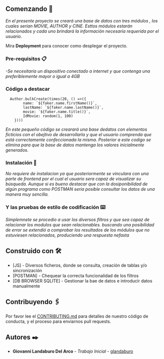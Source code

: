 
## Comenzando 🚀

_En el presente proyecto se creará una base de datos con tres módulos , los cuales serian MOVIE, AUTHOR y CINE. Esttos módulos estarán relacionados y cada uno brindará la información necesaria requerida por el usuario._

Mira **Deployment** para conocer como desplegar el proyecto.


### Pre-requisitos 📋

_-Se necesitaría un dispositivo conectado a internet y que contenga una preferiblemente mayor o igual a 4GB_

### Código a destacar
``` 
  Author.bulkCreate(times(20, () =>({
        name: `${faker.name.firstName()}`,
        lastName: `${faker.name.lastName()}`,
        movie: `${faker.name.title()}`,
        IdMovie: random(1, 100)
    })))      
``` 
_En este pequeño código se crearará una base dedatos con elementos ficticios con el obejtivo de desarrollarla y que el usuario comprenda que está correctamente confeccionada la misma. Posterior a este codigo se elimina para que la base de datos mantenga los valores inicialmente generados._


### Instalación 🔧

_No requiere de instalacion ya que posteriormente se vinculara con una parte de frontend por el cual el usuario sera capaz de visualizar su búsqueda. Aunque si es bueno destacar que con la dosiponibilidad de algún programa como POSTMAN sería posible consultar los datos de una manera muy sencilla._

### Y las pruebas de estilo de codificación ⌨️

_Simplemnete se procedio a usar los diversos filtros y que sea capaz de relacionar los modulos que sean relacionables. buscando una posibilidad de error se extendió a comprobar los resultados de los módulos que no estuviesen relacionados, produciendo una respuesta nefasta_


## Construido con 🛠️


* [JS] - Diversos ficheros, donde se consulta, creación de tablas y/o sincronización   
* [POSTMAN] - Chequear la correcta funcionalidad de los filtros
* [DB BROWSER SQLITE] - Gestionar la bae de datos e introducir datos manualmente 
## Contribuyendo 🖇️

Por favor lee el [CONTRIBUTING.md](https://gist.github.com/G1ovann16/BackendMovies) para detalles de nuestro código de conducta, y el proceso para enviarnos pull requests.


## Autores ✒️

* **Giovanni Landaburo Del Arco** - *Trabajo Inicial* - [glandaburo](https://github.com/G1ovann16)
